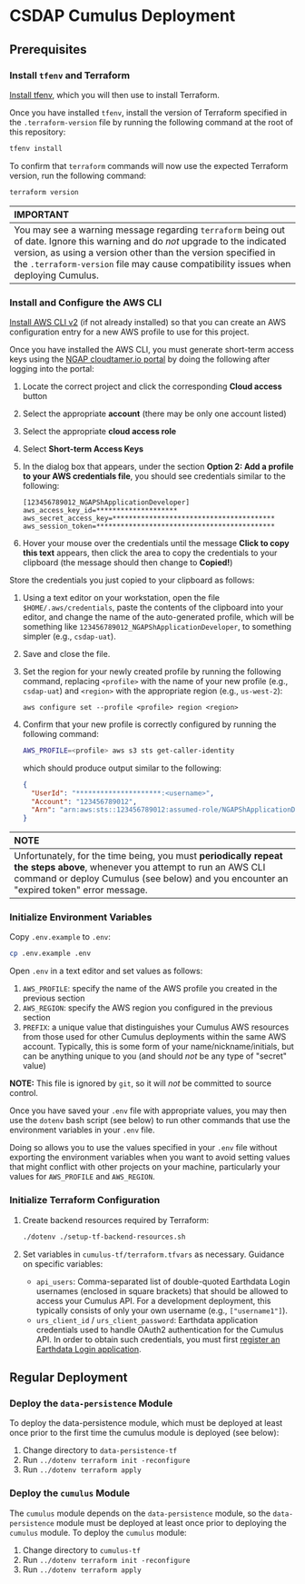 # CSDAP Cumulus Deployment

## Prerequisites

### Install `tfenv` and Terraform

[Install tfenv], which you will then use to install Terraform.

Once you have installed `tfenv`, install the version of Terraform specified in
the `.terraform-version` file by running the following command at the root of
this repository:

```bash
tfenv install
```

To confirm that `terraform` commands will now use the expected Terraform
version, run the following command:

```bash
terraform version
```

| IMPORTANT |
| :-------- |
| You may see a warning message regarding `terraform` being out of date.  Ignore this warning and do _not_ upgrade to the indicated version, as using a version other than the version specified in the `.terraform-version` file may cause compatibility issues when deploying Cumulus.

### Install and Configure the AWS CLI

[Install AWS CLI v2] (if not already installed) so that you can create an
AWS configuration entry for a new AWS profile to use for this project.

Once you have installed the AWS CLI, you must generate short-term access keys
using the [NGAP cloudtamer.io portal] by doing the following after logging into
the portal:

1. Locate the correct project and click the corresponding **Cloud access** button

1. Select the appropriate **account** (there may be only one account listed)

1. Select the appropriate **cloud access role**

1. Select **Short-term Access Keys**

1. In the dialog box that appears, under the section
   **Option 2: Add a profile to your AWS credentials file**, you should see
   credentials similar to the following:

   ```plain
   [123456789012_NGAPShApplicationDeveloper]
   aws_access_key_id=********************
   aws_secret_access_key=****************************************
   aws_session_token=********************************************
   ```

1. Hover your mouse over the credentials until the message
   **Click to copy this text** appears, then click the area to copy the
   credentials to your clipboard (the message should then change to **Copied!**)

Store the credentials you just copied to your clipboard as follows:

1. Using a text editor on your workstation, open the file
  `$HOME/.aws/credentials`, paste the contents of the clipboard into your
  editor, and change the name of the auto-generated profile, which will be
  something like `123456789012_NGAPShApplicationDeveloper`, to something simpler
  (e.g., `csdap-uat`).

1. Save and close the file.

1. Set the region for your newly created profile by running the following
   command, replacing `<profile>` with the name of your new profile (e.g.,
   `csdap-uat`) and `<region>` with the appropriate region (e.g., `us-west-2`):

   ```plain
   aws configure set --profile <profile> region <region>
   ```

1. Confirm that your new profile is correctly configured by running the following
   command:

   ```bash
   AWS_PROFILE=<profile> aws s3 sts get-caller-identity
   ```

   which should produce output similar to the following:

   ```json
   {
     "UserId": "*********************:<username>",
     "Account": "123456789012",
     "Arn": "arn:aws:sts::123456789012:assumed-role/NGAPShApplicationDeveloper/<username>"
   }
   ```

| NOTE |
| :--- |
| Unfortunately, for the time being, you must **periodically repeat the steps above**, whenever you attempt to run an AWS CLI command or deploy Cumulus (see below) and you encounter an "expired token" error message.

### Initialize Environment Variables

Copy `.env.example` to `.env`:

```bash
cp .env.example .env
```

Open `.env` in a text editor and set values as follows:

1. `AWS_PROFILE`: specify the name of the AWS profile you created in the
   previous section
1. `AWS_REGION`: specify the AWS region you configured in the previous section
1. `PREFIX`: a unique value that distinguishes your Cumulus AWS resources from
   those used for other Cumulus deployments within the same AWS account.
   Typically, this is some form of your name/nickname/initials, but can be
   anything unique to you (and should _not_ be any type of "secret" value)

**NOTE:** This file is ignored by `git`, so it will _not_ be committed to source
control.

Once you have saved your `.env` file with appropriate values, you may then use
the `dotenv` bash script (see below) to run other commands that use the
environment variables in your `.env` file.

Doing so allows you to use the values specified in your `.env` file without
exporting the environment variables when you want to avoid setting values that
might conflict with other projects on your machine, particularly your values for
`AWS_PROFILE` and `AWS_REGION`.

### Initialize Terraform Configuration

1. Create backend resources required by Terraform:

    ```bash
    ./dotenv ./setup-tf-backend-resources.sh
    ```

1. Set variables in `cumulus-tf/terraform.tfvars` as necessary.
   Guidance on specific variables:

   - `api_users`: Comma-separated list of double-quoted Earthdata Login
     usernames (enclosed in square brackets) that should be allowed to access
     your Cumulus API.  For a development deployment, this typically consists
     of only your own username (e.g., `["username1"]`).
   - `urs_client_id` / `urs_client_password`: Earthdata application credentials
     used to handle OAuth2 authentication for the Cumulus API.  In order to
     obtain such credentials, you must first [register an Earthdata Login
     application].

## Regular Deployment

### Deploy the `data-persistence` Module

To deploy the data-persistence module, which must be deployed at least once
prior to the first time the cumulus module is deployed (see below):

1. Change directory to `data-persistence-tf`
1. Run `../dotenv terraform init -reconfigure`
1. Run `../dotenv terraform apply`

### Deploy the `cumulus` Module

The `cumulus` module depends on the `data-persistence` module, so the
`data-persistence` module must be deployed at least once prior to deploying the
`cumulus` module.  To deploy the `cumulus` module:

1. Change directory to `cumulus-tf`
1. Run `../dotenv terraform init -reconfigure`
1. Run `../dotenv terraform apply`

[Install tfenv]:
    https://github.com/tfutils/tfenv
[Install AWS CLI v2]:
    https://docs.aws.amazon.com/cli/latest/userguide/install-cliv2.html
[register an Earthdata Login application]:
    https://nasa.github.io/cumulus/docs/deployment/deployment-readme#configure-earthdata-application
[NGAP cloudtamer.io portal]:
    https://cloud.earthdata.nasa.gov

